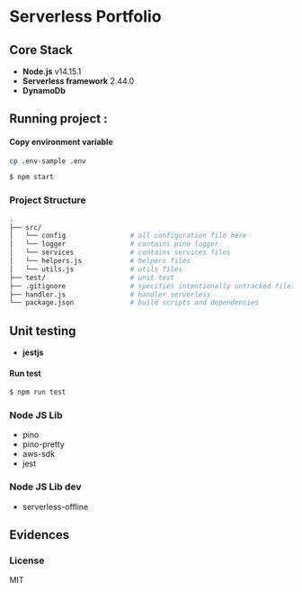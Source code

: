 # Serverless Portfolio

## Core Stack

- **Node.js** v14.15.1
- **Serverless framework** 2.44.0
- **DynamoDb**

## Running project :

#### Copy environment variable

```sh
cp .env-sample .env
```

``` bash
$ npm start
```

### Project Structure
```sh
.
├── src/
│   └── config                # all configuration file here
│   └── logger                # contains pino logger
│   └── services              # contains services files
│   └── helpers.js            # helpers files
│   └── utils.js              # utils files
├── test/                     # unit test
├── .gitignore                # specifies intentionally untracked files to ignore
├── handler.js                # handler serverless
└── package.json              # build scripts and dependencies
```
## Unit testing
- **jestjs**

#### Run test

``` bash
$ npm run test
```
### Node JS Lib
* pino
* pino-pretty
* aws-sdk
* jest

### Node JS Lib dev
* serverless-offline

## Evidences

### License

MIT
